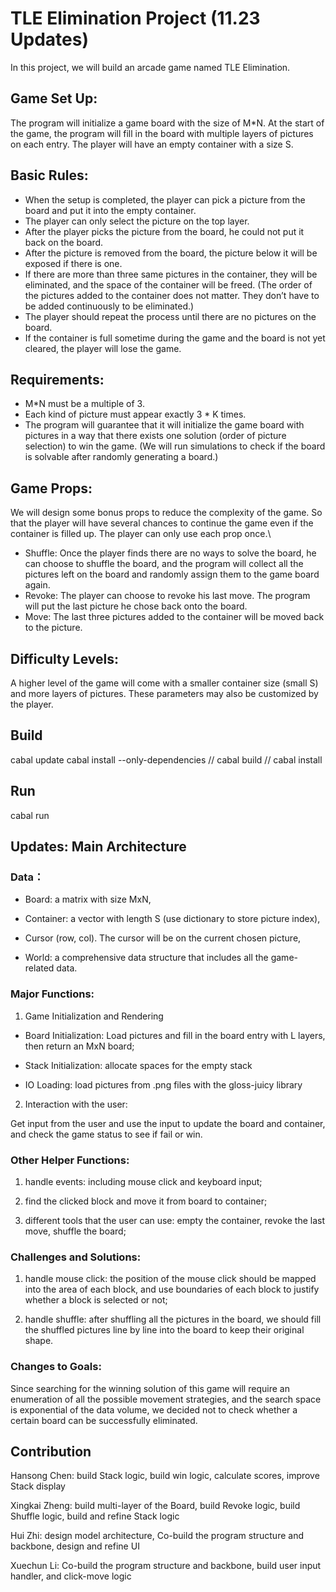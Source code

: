 # TLE Elimination Project (11.23 Updates)


In this project, we will build an arcade game named TLE Elimination. 

## Game Set Up: 
The program will initialize a game board with the size of M*N. At the start of the game, the program will fill in the board with multiple layers of pictures on each entry. The player will have an empty container with a size S.  

## Basic Rules: 
* When the setup is completed, the player can pick a picture from the board and put it into the empty container.
* The player can only select the picture on the top layer.
* After the player picks the picture from the board, he could not put it back on the board.
* After the picture is removed from the board, the picture below it will be exposed if there is one. 
* If there are more than three same pictures in the container, they will be eliminated, and the space of the container will be freed. (The order of the pictures added to the container does not matter. They don’t have to be added continuously to be eliminated.)
* The player should repeat the process until there are no pictures on the board.
* If the container is full sometime during the game and the board is not yet cleared, the player will lose the game.

## Requirements: 
* M*N must be a multiple of 3.
* Each kind of picture must appear exactly 3 * K times.
* The program will guarantee that it will initialize the game board with pictures in a way that there exists one solution (order of picture selection) to win the game.  (We will run simulations to check if the board is solvable after randomly generating a board.)

## Game Props:

We will design some bonus props to reduce the complexity of the game. So that the player will have several chances to continue the game even if the container is filled up. The player can only use each prop once.\\

* Shuffle: Once the player finds there are no ways to solve the board, he can choose to shuffle the board, and the program will collect all the pictures left on the board and randomly assign them to the game board again.
* Revoke: The player can choose to revoke his last move. The program will put the last picture he chose back onto the board.
* Move: The last three pictures added to the container will be moved back to the picture.

## Difficulty Levels: 
A higher level of the game will come with a smaller container size (small S) and more layers of pictures. These parameters may also be customized by the player. 

## Build

cabal update
cabal install --only-dependencies //
cabal build //
cabal install 

## Run
cabal run


## Updates: Main Architecture

### Data：

* Board: a matrix with size MxN,

* Container: a vector with length S (use dictionary to store picture index),

* Cursor  (row, col). The cursor will be on the current chosen picture,

* World: a comprehensive data structure that includes all the game-related data.

### Major Functions:

1. Game Initialization and Rendering

* Board Initialization: Load pictures and fill in the board entry with L layers, then return an MxN board;

* Stack Initialization: allocate spaces for the empty stack

* IO Loading: load pictures from .png files with the gloss-juicy library


2. Interaction with the user:

Get input from the user and use the input to update the board and container, and check the game status to see if fail or win. 


### Other Helper Functions: 

1. handle events: including mouse click and keyboard input;

2. find the clicked block and move it from board to container;

3. different tools that the user can use: empty the container, revoke the last move, shuffle the board;

### Challenges and Solutions: 

1. handle mouse click: the position of the mouse click should be mapped into the area of each block, and use boundaries of each block to justify whether a block is selected or not; 

2. handle shuffle: after shuffling all the pictures in the board, we should fill the shuffled pictures line by line into the board to keep their original shape. 

### Changes to Goals: 
Since searching for the winning solution of this game will require an enumeration of all the possible movement strategies, and the search space is exponential of the data volume, we decided not to check whether a certain board can be successfully eliminated. 



## Contribution
Hansong Chen: build Stack logic, build win logic, calculate scores, improve Stack display 

Xingkai Zheng: build multi-layer of the Board, build Revoke logic, build Shuffle logic, build and refine Stack logic

Hui Zhi: design model architecture, Co-build the program structure and backbone, design and refine UI

Xuechun Li: Co-build the program structure and backbone, build user input handler, and click-move logic
